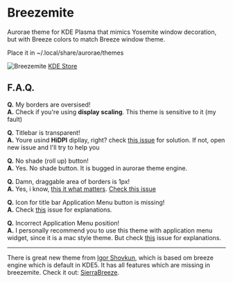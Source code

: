 # Breezemite
Aurorae theme for KDE Plasma that mimics Yosemite window decoration, but with Breeze colors to match Breeze window theme.

Place it in ~/.local/share/aurorae/themes

![Breezemite](https://cn.pling.com/img/6/6/d/d/5ee0d8f29801ecd2f6c418d05b4c77d6173a.png)
[KDE Store](https://store.kde.org/p/1169286/)

## F.A.Q.

**Q.** My borders are oversised!  
**A.** Check if you're using **display scaling**. This theme is sensitive to it (my fault)

**Q.** Titlebar is transparent!  
**A.** Youre usind **HiDPI** dipllay, right? check [this issue](https://github.com/andreyorst/Breezemite/issues/4#issuecomment-295890785) for solution. If not, open new issue and I'll try to help you

**Q.** No shade (roll up) button!  
**A.** Yes. No shade button. It is bugged in aurorae theme engine.

**Q.** Damn, draggable area of borders is 1px!  
**A.** Yes, i know, [this it what matters](https://www.youtube.com/watch?v=4MycEcQOSzc). [Check this issue](https://github.com/andreyorst/Breezemite/issues/2)

**Q.** Icon for title bar Application Menu button is missing!  
**A.** Check [this](https://github.com/andreyorst/Breezemite/issues/5) issue for explanations.

**Q.** Incorrect Application Menu position!  
**A.** I personally recommend you to use this theme with application menu widget, since it is a mac style theme. But check [this](https://github.com/andreyorst/Breezemite/issues/6) issue for explanations.

---

There is great new theme from [Igor Shovkun](https://github.com/ishovkun), which is based om breeze engine which is default in KDE5. It has all features which are missing in breezemite. Check it out: [SierraBreeze](https://github.com/ishovkun/SierraBreeze).
